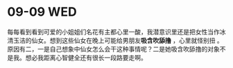 # 09-09 WED

每每看到看到可爱的小姐姐们名花有主都心里一酸，我潜意识里还是把女性当作冰清玉洁的仙女。想到这些仙女在晚上可能给男朋友**吸含吹舔撸** ，心里就怪别扭 。原因有二，一是自己想象中仙女怎么会干这种事情呢？二是她吸含吹舔撸的对象不是我。想必我距离心智健全还有很长一段路要走啊。

